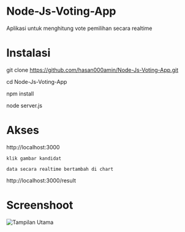 # Node-Js-Voting-App

Aplikasi untuk menghitung vote pemilihan secara realtime

# Instalasi
git clone https://github.com/hasan000amin/Node-Js-Voting-App.git

cd Node-Js-Voting-App

npm install

node server.js

# Akses

http://localhost:3000

    klik gambar kandidat
    
    data secara realtime bertambah di chart

http://localhost:3000/result

# Screenshoot

![Tampilan Utama](https://github.com/user-attachments/assets/6a701f14-69ef-4ddb-9d3d-08870b9ce55c)
